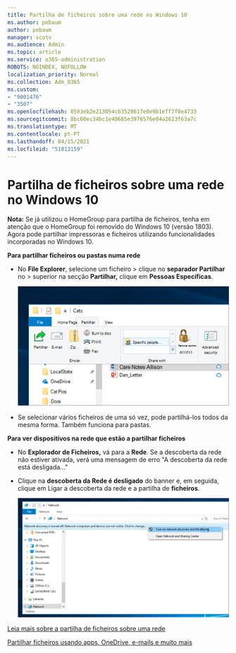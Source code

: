 ```yaml
---
title: Partilha de ficheiros sobre uma rede no Windows 10
ms.author: pebaum
author: pebaum
manager: scotv
ms.audience: Admin
ms.topic: article
ms.service: o365-administration
ROBOTS: NOINDEX, NOFOLLOW
localization_priority: Normal
ms.collection: Adm_O365
ms.custom:
- "9001476"
- "3507"
ms.openlocfilehash: 0503eb2e213054cb3528617e0e9b1eff7f0e4733
ms.sourcegitcommit: 8bc60ec34bc1e40685e3976576e04a2623f63a7c
ms.translationtype: MT
ms.contentlocale: pt-PT
ms.lasthandoff: 04/15/2021
ms.locfileid: "51813159"
---
```

# <a name="file-sharing-over-a-network-in-windows-10"></a>Partilha de ficheiros sobre uma rede no Windows 10

**Nota:** Se já utilizou o HomeGroup para partilha de ficheiros, tenha em atenção que o HomeGroup foi removido do Windows 10 (versão 1803). Agora pode partilhar impressoras e ficheiros utilizando funcionalidades incorporadas no Windows 10.

**Para partilhar ficheiros ou pastas numa rede**

- No **File Explorer**, selecione um ficheiro > clique no **separador Partilhar** no > superior na secção **Partilhar,** clique em **Pessoas Específicas**.

    ![Partilhar um ficheiro com pessoas específicas.](media/share-with-specific-people.png)
          
- Se selecionar vários ficheiros de uma só vez, pode partilhá-los todos da mesma forma. Também funciona para pastas.

**Para ver dispositivos na rede que estão a partilhar ficheiros**

- No **Explorador de Ficheiros,** vá para a **Rede**. Se a descoberta da rede não estiver ativada, verá uma mensagem de erro "A descoberta da rede está desligada..."

- Clique na **descoberta da Rede é desligado** do banner e, em seguida, clique em Ligar a descoberta da rede e a partilha de **ficheiros**.

    ![Ligue a descoberta da rede e a partilha de ficheiros.](media/turn-on-network-discovery.png)

[Leia mais sobre a partilha de ficheiros sobre uma rede](https://support.microsoft.com/help/4092694/windows-10-file-sharing-over-a-network)

[Partilhar ficheiros usando apps, OneDrive, e-mails e muito mais](https://support.microsoft.com/help/4027674/windows-10-share-files-in-file-explorer)
